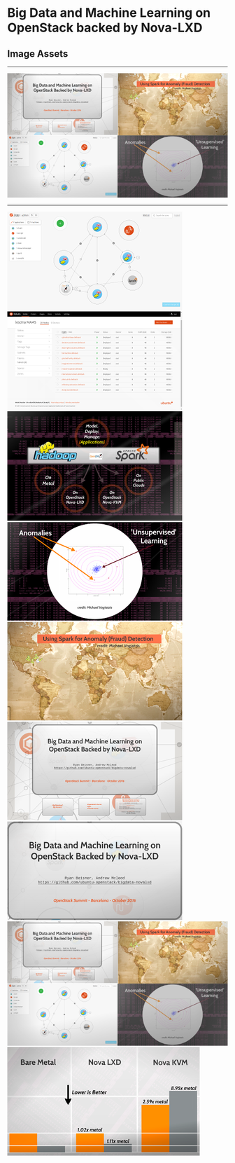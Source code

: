 # Big Data and Machine Learning on OpenStack backed by Nova-LXD

## Image Assets


---

[![Big Data and Machine Learning on OpenStack backed by Nova-LXD - Andrew McLeod and Ryan Beisner](slides-multi-sample-600.png)](http://prezi.com/cvhcdlqwnsfn)

---

![alt text][juju-gui-image]
![alt text][maas-image]
![alt text][slide-sample]
![alt text][slide-anomalies]
![alt text][slide-atlas]
![alt text][slide-title2]
![alt text][slide-title]
![alt text][slide-sample-600]
![alt text][map-reduce]

[juju-gui-image]: juju-gui-spark-processing-400.png "Juju Big Data Deployment - Spark Processing"
[maas-image]: maas-machines-deployed-400.png "MAAS - Metal as a Service"
[slide-sample]: presentation-sample-slide-400.png "Slide Sample"
[slide-anomalies]: presentation-sample-slide-anomalies-400.png "Slide Sample"
[slide-atlas]: presentation-sample-slide-atlas-400.png "Slide Sample"
[slide-title2]: presentation-sample-slide-title2-400.png "Slide Sample"
[slide-title]: presentation-sample-slide-title-400.png "Slide Sample"
[slide-sample-600]: slides-multi-sample-600.png "Slide Sample"
[map-reduce]: map-reduce.png "Slide Sample"
